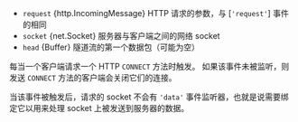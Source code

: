 <!-- YAML
added: v0.7.0
-->

* `request` {http.IncomingMessage} HTTP 请求的参数，与 [`'request'`] 事件的相同
* `socket` {net.Socket} 服务器与客户端之间的网络 socket
* `head` {Buffer} 隧道流的第一个数据包（可能为空）

每当一个客户端请求一个 HTTP `CONNECT` 方法时触发。
如果该事件未被监听，则发送 `CONNECT` 方法的客户端会关闭它们的连接。

当该事件被触发后，请求的 socket 不会有 `'data'` 事件监听器，也就是说需要绑定它以用来处理 socket 上被发送到服务器的数据。

